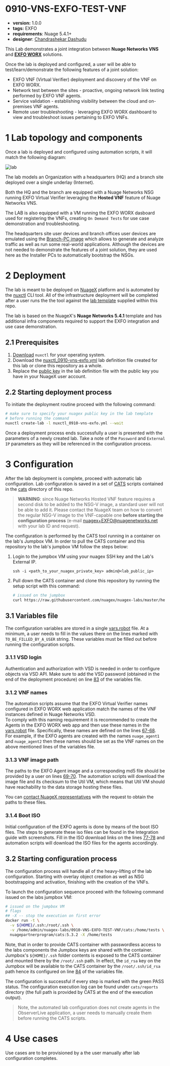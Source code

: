 # 0910-VNS-EXFO-TEST-VNF

* **version:** 1.0.0
* **tags:** EXFO
* **requirements**: Nuage 5.4.1+
* **designer**: [Chandrashekar Dashudu](mailto:chandrashekar.dashudu@nokia.com)

This Lab demonstrates a joint integration between **Nuage Networks VNS** and [**EXFO WORX**](https://www.exfo.com/en/products/monitoring-assurance/monitoring-troubleshooting/exfo-worx/) solutions.

Once the lab is deployed and configured, a user will be able to test/learn/demonstrate the following features of a joint solution:

* EXFO VNF (Virtual Verifier) deployment and discovery of the VNF on EXFO WORX.
* Network test between the sites - proactive, ongoing network link testing performed by EXFO VNF agents.
* Service validation - establishing visibility between the cloud and on-premises VNF agents.
* Remote user troubleshooting - leveraging EXFO WORX dashboard to view and troubleshoot issues pertaining to EXFO VNFs.

# 1 Lab topology and components
Once a lab is deployed and configured using automation scripts, it will match the following diagram:

![lab](https://gitlab.com/rdodin/pics/wikis/uploads/603ee0b6520a1a08e6d1610f6e988daa/image.png)

The lab models an Organization with a headquarters (HQ) and a branch site deployed over a single underlay (Internet).

Both the HQ and the branch are equipped with a Nuage Networks NSG running EXFO Virtual Verifier leveraging the **Hosted VNF** feature of Nuage Networks VNS.  

The LAB is also equipped with a VM running the EXFO WORX dasboard used for registering the VNFs, creating `On Demand Tests` for use case demonstration and  troubleshooting.

The headquarters site user devices and branch offices user devices are emulated using the [Branch-PC image](https://nuagenetworks.zendesk.com/hc/en-us/articles/360010244033) which allows to generate and analyze traffic as well as run some real-world applications. Although the devices are not needed to demonstrate the features of a joint solution, they are used here as the Installer PCs to automatically bootstrap the NSGs.

# 2 Deployment
The lab is meant to be deployed on [NuageX](https://nuagex.io) platform and is automated by the [nuxctl](https://nuxctl.nuagex.io) CLI tool. All of the infrastructure deployment will be completed after a user runs the the tool against the [lab template](nuxctl_0910-vns-exfo.yml) supplied within this repo.

The lab is based on the NuageX's **Nuage Networks 5.4.1** template and has additional infra components required to support the EXFO integration and use case demonstration.

## 2.1 Prerequisites
1. [Download](https://nuxctl.nuagex.io#download) `nuxctl` for your operating system.
2. Download the [nuxctl_0910-vns-exfo.yml](nuxctl_0910-vns-exfo.yml) lab definition file created for this lab or clone this repository as a whole.
3. Replace the [public key](nuxctl_0910-vns-exfo.yml#L7) in the lab definition file with the public key you have in your NuageX user account.

## 2.2 Starting deployment process
To initiate the deployment routine proceed with the following command:
```bash
# make sure to specify your nuagex public key in the lab template
# before running the command
nuxctl create-lab -l nuxctl_0910-vns-exfo.yml --wait
```

Once a deployment process ends successfully a user is presented with the parameters of a newly created lab. Take a note of the `Password` and `External IP` parameters as they will be referenced in the configuration process.

# 3 Configuration
After the lab deployment is complete, proceed with automatic lab configuration. Lab configuration is saved in a set of [CATS](http://cats-docs.nuageteam.net) scripts contained in the [cats](./cats/) directory of this repo.

> **WARNING**: since Nuage Networks Hosted VNF feature requires a second disk to be added to the NSG-V image, a standard user will not be able to add it. Please contact the NuageX team on how to convert the regular NSG-V image to the VNF-capable one **before starting the configuration process** (e-mail nuagex+EXFO@nuagenetworks.net with your lab ID and request).

The configuration is performed by the CATS tool running in a container on the lab's Jumpbox VM. In order to pull the CATS container and this repository to the lab's jumpbox VM follow the steps below:

1. Login to the jumpbox VM using your nuagex SSH key and the Lab's External IP.
   ```
   ssh -i <path_to_your_nuagex_private_key> admin@<lab_public_ip>
   ```

2. Pull down the CATS container and clone this repository by running the setup script with this command:
   ```bash
   # issued on the jumpbox
   curl https://raw.githubusercontent.com/nuagex/nuagex-labs/master/helpers/setup_5.3.2.sh | bash
   ```

## 3.1 Variables file
The configuration variables are stored in a single [vars.robot](./cats/vars.robot) file. At a minimum, a user needs to fill in the values there on the lines marked with `TO_BE_FILLED_BY_A_USER` string. These variables must be filled out before running the configuration scripts.

### 3.1.1 VSD login
Authentication and authorization with VSD is needed in order to configure objects via VSD API. Make sure to add the VSD password (obtained in the end of the deployment procedure) on line [83](./cats/vars.robot#L83) of the variables file.

### 3.1.2 VNF names
The automation scripts assume that the EXFO Virtual Verifier names configured in EXFO WORX web application match the names of the VNF instances defined in Nuage Networks VSD.  
To comply with this naming requirement it is recommended to create the Agents in the EXFO WORX web app and then use these names in the [vars.robot](./cats/vars.robot) file. Specifically, these names are defined on the lines [67-68](./cats/vars.robot#L67-L68).  
For example, if the EXFO agents are created with the names `nuage_agent1` and `nuage_agent2` then these names should be set as the VNF names on the above mentioned lines of the variables file.

### 3.1.3 VNF image path
The paths to the EXFO Agent image and a corresponding md5 file should be provided by a user on lines [69-70](./cats/vars.robot#L69-L70). The automation scripts will download the image file and its checksum to the Util VM, which means that Util VM should have reachability to the data storage hosting these files.

You can [contact NuageX representatives](mailto:nuagex+EXFO@nuagenetworks.net) with the request to obtain the paths to these files.

### 3.1.4 Boot ISO
Initial configuration of the EXFO agents is done by means of the boot ISO files. The steps to generate these iso files can be found in the Integration guide with screenshots. Fill in the ISO download links on the lines [77-78](./cats/vars.robot#L77-L78) and automation scripts will download the ISO files for the agents accordingly.

## 3.2 Starting configuration process
The configuration process will handle all of the heavy-lifting of the lab configuration. Starting with overlay object creation as well as NSG bootstrapping and activation, finishing with the creation of the VNFs.

To launch the configuration sequence proceed with the following command issued on the labs jumpbox VM:

```bash
# issued on the jumpbox VM
# flags
## -X -- stop the execution on first error
docker run -t \
  -v ${HOME}/.ssh:/root/.ssh \
  -v /home/admin/nuagex-labs/0910-VNS-EXFO-TEST-VNF/cats:/home/tests \
  nuagepartnerprogram/cats:5.3.2 -X /home/tests
```

Note, that in order to provide CATS container with passwordless access to the labs components the Jumpbox keys are shared with the container.  
Jumpbox's `${HOME}/.ssh` folder contents is exposed to the CATS container and mounted there by the `/root/.ssh` path. In effect, the `id_rsa` key on the Jumpbox will be available to the CATS container by the `/root/.ssh/id_rsa` path hence its configured on line [84](./cats/vars.robot#L84) of the variables file.


The configuration is successful if every step is marked with the green PASS status. The configuration execution log can be found under `cats/reports` directory (the full path is provided by CATS at the end of the execution output).

> Note, the automated lab configuration does not create agents in the ObserverLive application, a user needs to manually create them before running the CATS scripts.

# 4 Use cases
Use cases are to be provisioned by a the user manually after lab configuration completes.
